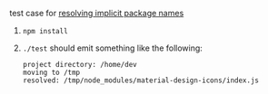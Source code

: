 test case for
[resolving implicit package names](https://github.com/faucet-pipeline/faucet-pipeline-static/issues/23)

1. `npm install`
2. `./test` should emit something like the following:

    ```
    project directory: /home/dev
    moving to /tmp
    resolved: /tmp/node_modules/material-design-icons/index.js
    ```
